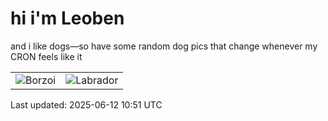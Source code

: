 # hi i'm Leoben

and i like dogs—so have some random dog pics that change whenever my CRON feels like it

|  |  |
|--------|----------|
| ![Borzoi](https://random-dog-vercel.vercel.app/api/random-borzoi?v=1749725464) | ![Labrador](https://random-dog-vercel.vercel.app/api/random-labrador?v=1749725464) |

Last updated: 2025-06-12 10:51 UTC
